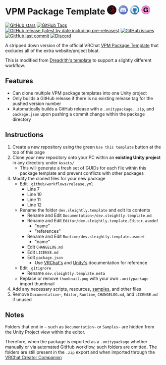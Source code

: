 # VPM Package Template [<img src="https://github.com/JustSleightly/Resources/raw/main/Icons/JSLogo.png" width="30" height="30">](https://vrc.sleightly.dev/ "JustSleightly") [<img src="https://github.com/JustSleightly/Resources/raw/main/Icons/Discord.png" width="30" height="30">](https://discord.sleightly.dev/ "Discord") [<img src="https://github.com/JustSleightly/Resources/raw/main/Icons/GitHub.png" width="30" height="30">](https://github.sleightly.dev/ "Github") [<img src="https://github.com/JustSleightly/Resources/raw/main/Icons/Store.png" width="30" height="30">](https://store.sleightly.dev/ "Store")

[![GitHub stars](https://img.shields.io/github/stars/JustSleightly/VPM-Package-Template)](https://github.com/JustSleightly/VPM-Package-Template/stargazers) [![GitHub Tags](https://img.shields.io/github/tag/JustSleightly/VPM-Package-Template)](https://github.com/JustSleightly/VPM-Package-Template/tags) [![GitHub release (latest by date including pre-releases)](https://img.shields.io/github/v/release/JustSleightly/VPM-Package-Template?include_prereleases)](https://github.com/JustSleightly/VPM-Package-Template/releases) [![GitHub issues](https://img.shields.io/github/issues/JustSleightly/VPM-Package-Template)](https://github.com/JustSleightly/VPM-Package-Template/issues) [![GitHub last commit](https://img.shields.io/github/last-commit/JustSleightly/VPM-Package-Template)](https://github.com/JustSleightly/VPM-Package-Template/commits/main) [![Discord](https://img.shields.io/discord/780192344800362506)](https://discord.sleightly.dev/)

A stripped down version of the official VRChat [VPM Package Template](https://github.com/vrchat-community/template-package) that excludes all of the extra website/project bloat.

This is modified from [Dreadrith's template](https://github.com/Dreadrith/Listed-VPM-Template) to support a slightly different workflow.

## Features

- Can clone multiple VPM package templates into one Unity project
- Only builds a GitHub release if there is no existing release tag for the pushed version number
- Automatically builds a GitHub release with a `.unitypackage`, `.zip`, and `package.json` upon pushing a commit change within the package directory

## Instructions

1. Create a new repository using the green `Use this template` button at the top of this page
2. Clone your new repository onto your PC within an **existing Unity project** in any directory under `Assets/`
    - This will generate a fresh set of GUIDs for each file within this package template and prevent conflicts with other packages
3. Modify the cloned files for your new package
    - Edit `.github/workflows/release.yml`
        - Line 7
        - Line 10
        - Line 11
        - Line 12
    - Rename the folder `dev.sleightly.template` and edit its contents
        - Rename and Edit `Documentation~/dev.sleightly.template.md`
        - Rename and Edit `Editor/dev.sleightly.template.Editor.asmdef`
            - "name"
            - "references"
        - Rename and Edit `Runtime/dev.sleightly.template.asmdef`
            - "name"
        - Edit `CHANGELOG.md`
        - Edit `LICENSE.md`
        - Edit `package.json`
            - Use [VRChat's](https://vcc.docs.vrchat.com/vpm/packages#vpm-manifest-additions) and [Unity's](https://docs.unity3d.com/2019.4/Documentation/Manual/upm-manifestPkg.html) documentation for reference
    - Edit `.gitignore`
        - Rename `dev.sleightly.template.meta`
    - Replace or remove `thumbnail.png` with your own `.unitypackage` import thumbnail
4. Add any necessary scripts, resources, [samples](https://docs.unity3d.com/2019.4/Documentation/Manual/cus-samples.html), and other files
5. Remove `Documentation~`, `Editor`, `Runtime`, `CHANGELOG.md`, and `LICENSE.md` if unused

## Notes

Folders that end in `~` such as `Documentation~` or `Samples~` are hidden from the Unity Project view within the editor.

Therefore, when the package is exported as a `.unitypackage` whether manually or via automated GitHub workflow, such folders are omitted. The folders are still present in the `.zip` export and when imported through the [VRChat Creator Companion](https://vcc.docs.vrchat.com/vpm/packages/#community-packages)
